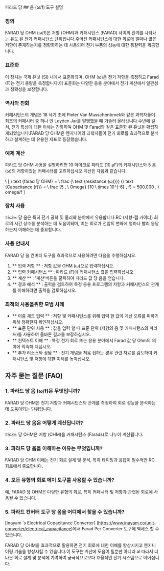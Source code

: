 파라드 당 ## 옴 (ω/f) 도구 설명

### 정의
FARAD 당 OHM (ω/f)은 저항 (OHM)과 커패시턴스 (FARAD) 사이의 관계를 나타내는 유도 된 전기 커패시턴스 단위입니다.주어진 커패시턴스에 대한 회로에 얼마나 많은 저항이 존재하는지를 정량화하는 데 사용되어 전기 부품의 성능에 대한 통찰력을 제공합니다.

### 표준화
이 장치는 국제 유닛 (SI) 내에서 표준화되며, OHM (ω)은 전기 저항을 측정하고 Farad (F)는 전기 용량을 측정합니다.이 표준화는 다양한 응용 분야에서 전기 계산에서 일관성과 정확성을 보장합니다.

### 역사와 진화
커패시턴스의 개념은 18 세기 초에 Pieter Van Musschenbroek와 같은 과학자들이 최초의 커패시터 중 하나 인 Leyden Jar를 발명했을 때 거슬러 올라갑니다.수년에 걸쳐, 전기 특성에 대한 이해는 진화하여 OHM 및 Farad와 같은 표준화 된 유닛을 확립하게되었습니다.FARAD 당 OHM은 엔지니어와 과학자들이 전기 회로를 효과적으로 분석하고 설계하는 데 유용한 지표로 등장했습니다.

### 예제 계산
파라드 당 OHM 사용을 설명하려면 10 마이크로 파라드 (10 µF)의 커패시턴스와 5 옴 (ω)의 저항이있는 커패시터를 고려하십시오.계산은 다음과 같습니다.

\ [
\ text {farad 당 OHM} = \ frac {\ text {resistance (ω)}}} {\ text {Capacitance (f)}} = \ frac {5 \, \ Omega} {10 \ times 10^{-6} \, f} = 500,000 \, \ omega/f
\]

### 장치 사용
파라드 당 옴은 특히 전기 공학 및 물리학 분야에서 유용합니다.RC (저항-캡 카이터) 회로의 시간 상수를 분석하는 데 도움이되며, 이는 회로가 전압의 변화에 ​​얼마나 빨리 응답하는지 이해하는 데 중요합니다.

### 사용 안내서
FARAD 당 옴 컨버터 도구를 효과적으로 사용하려면 다음을 수행하십시오.
1. ** 입력 저항 ** : 저항 값을 OHM (ω)으로 입력하십시오.
2. ** 입력 커패시턴스 ** : 파라드 (F)에 커패시턴스 값을 입력하십시오.
3. ** 계산 ** : '계산'버튼을 클릭하여 파라드 값 당 옴을 얻습니다.
4. ** 결과 해석 ** : 출력을 검토하여 특정 응용 프로그램의 저항과 커패시턴스의 관계를 이해하려면 출력을 검토하십시오.

### 최적의 사용을위한 모범 사례
- ** 이중 체크 입력 ** : 저항 및 커패시턴스를 위해 입력 한 값이 계산 오류를 피하기 위해 정확한지 확인하십시오.
- ** 표준 단위 사용 ** : 값을 입력 할 때 표준 단위 (저항의 옴 및 커패시턴스의 파라드)를 사용하여 올바른 결과를 보장하십시오.
- ** 컨텍스트 이해 ** : 특정 전기 회로 또는 응용 분야에서 Farad 값 당 Ohm의 의미에 익숙해 지십시오.
- ** 추가 리소스와 상담 ** : 전기 개념을 처음 접하는 경우 관련 자료를 검토하여 커패시턴스 및 저항에 대한 이해를 높이십시오.

## 자주 묻는 질문 (FAQ)

### 1. 파라드 당 옴 (ω/f)은 무엇입니까?
FARAD 당 OHM은 전기 저항과 커패시턴스의 관계를 측정하여 회로 성능을 분석하는 데 도움이되는 단위입니다.

### 2. 파라드 당 옴은 어떻게 계산됩니까?
파라드 당 OHM은 저항 (OHM)을 커패시턴스 (Farads)로 나누어 계산됩니다.

### 3. 파라드 당 옴을 이해하는 이유는 무엇입니까?
FARAD 당 OHM 이해는 전기 회로 설계 및 분석, 특히 타이밍과 응답이 필수적인 RC 회로에서 중요합니다.

### 4. 모든 유형의 회로 에이 도구를 사용할 수 있습니까?
예, FARAD 당 OHM은 다양한 유형의 회로, 특히 커패시터 및 저항과 관련된 회로에 사용될 수 있습니다.

### 5. 파라드 컨버터 도구 당 옴을 어디에서 찾을 수 있습니까?
[Inayam 's Electrical Copacitance Converter] (https://www.inayam.co/unit-converter/electrical_capacitance)에서 Farad Per Converter 도구에 액세스 할 수 있습니다.

FARAD 당 OHM을 효과적으로 활용하면 전기 회로에 대한 이해를 향상시키고 엔지니어링 기술을 향상시킬 수 있습니다.이 도구는 계산에 도움이 될뿐만 아니라 al 따라서 더 나은 회로 설계 및 분석에 기여하여 궁극적으로보다 효율적인 전기 시스템으로 이어집니다.